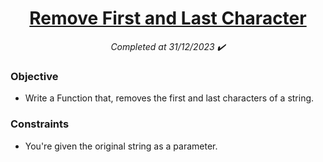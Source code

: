 <h1 align="center">
  <a href="https://www.codewars.com/kata/56bc28ad5bdaeb48760009b0/python">Remove First and Last Character</a>

</h1>
<p align="center">
  <i align="center">Completed at 31/12/2023 ✔️</i>
</p>

### Objective

-  Write a Function that, removes the first and last characters of a string.

### Constraints

- You're given the original string as a parameter.
